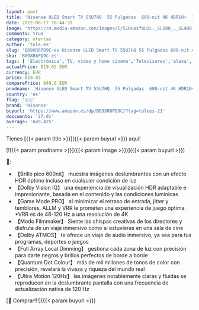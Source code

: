 ```yaml
---
layout: post
title: 'Hisense ULED Smart TV 55U7HQ  55 Pulgadas  600-nit 4K HDR10+  120 Hz  Dolby Vision IQ  Disney+  Freeview Play  Alexa Built-in  HDMI 2.1  Modo Filmmaker  Certificado Freesync  Nuevo 2022 '
date: 2022-08-17 10:44:39
image: 'https://m.media-amazon.com/images/I/51Huosf8U2L._SL500_._SL400_.jpg'
comments: true
category: ofertas
author: 'tole.es'
slug: 'B09XR6PD9C-es Hisense ULED Smart TV 55U7HQ 55 Pulgadas 600-nit 4K HDR10+...'
sku: 'B09XR6PD9C-es'
tags: [ 'Electrónica','TV, vídeo y home cinema','Televisores','alexa','hisense','🇪🇸', ]
actualPrice: 619.65 EUR
currency: EUR
price: 619.65
comparePrice: 849.0 EUR
prodname: 'Hisense ULED Smart TV 55U7HQ  55 Pulgadas  600-nit 4K HDR10+  120 Hz  Dolby Vision IQ  Disney+  Freeview Play  Alexa Built-in  HDMI 2.1  Modo Filmmaker  Certificado Freesync  Nuevo 2022 '
country: 'es'
flag: '🇪🇸'
brand: 'Hisense'
buyurl: 'https://www.amazon.es/dp/B09XR6PD9C/?tag=tolees-21'
descuento: '27.01'
average: '649.425'
---
```


Tienes [{{< param title >}}]({{< param buyurl >}}) aqui!

[![{{< param prodname >}}]({{< param image >}})]({{< param buyurl >}})

🔎:

- 【Brillo pico 600nit】 muestra imágenes deslumbrantes con un efecto HDR óptimo incluso en cualquier condición de luz
- 【Dolby Vision IQ】 una experiencia de visualización HDR adaptable e impresionante, basada en el contenido y las condiciones lumínicas
- 【Game Mode PRO】 al minimizar el retraso de entrada, jitter y temblores, ALLM y VRR le prometen una experiencia de juego óptima. *VRR es de 48-120 Hz a una resolución de 4K
- 【Modo Filmmaker】 Siente las chispas creativas de los directores y disfruta de un viaje inmersivo como si estuvieras en una sala de cine
- 【Dolby ATMOS】 te ofrece un viaje de audio inmersivo, ya sea para tus programas, deportes o juegos
- 【Full Array Local Dimming】 gestiona cada zona de luz con precisión para darte negros y brillos perfectos de borde a borde
- 【Quantum Dot Colour】 más de mil millones de tonos de color con precisión, revelará la viveza y riqueza del mundo real
- 【Ultra Motion 120Hz】 las imágenes notablemente claras y fluidas se reproducen en la deslumbrante pantalla con una frecuencia de actualización nativa de 120 Hz

[🛒 Comprar!!!]({{< param buyurl >}})
